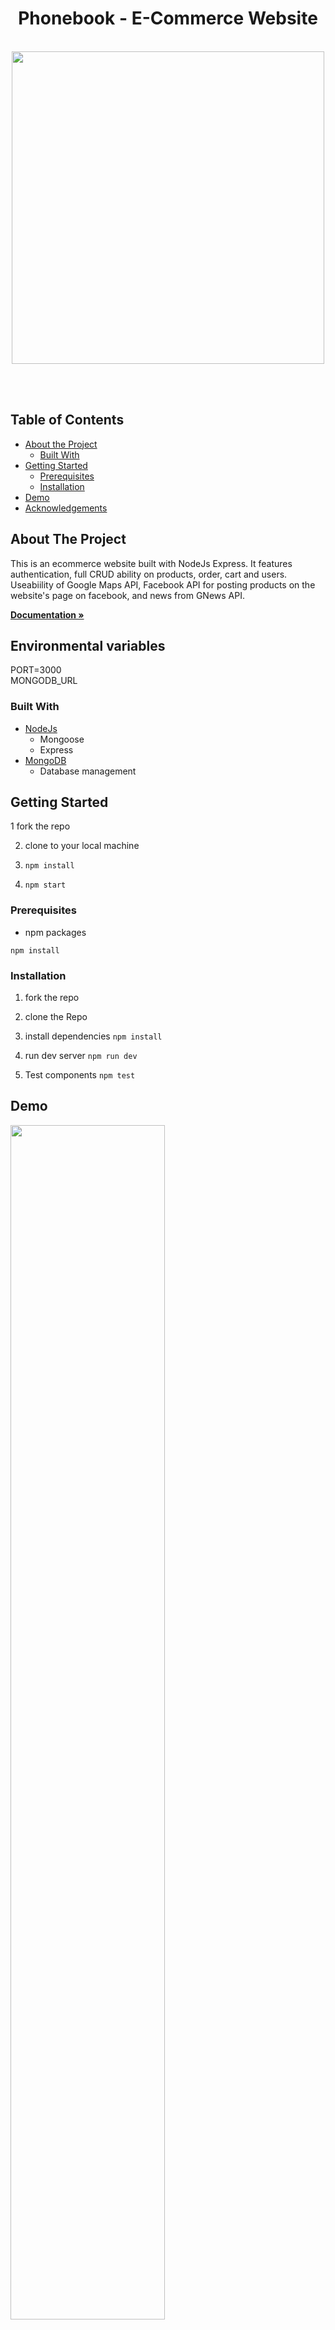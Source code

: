 
<p align="center">
  <h1 align="center">Phonebook - E-Commerce Website</h1>

  <p align="center">
    <br>
  <img src="https://github.com/Orshimon810/WebApp-Phone-Store/assets/113368830/81a5bdf5-0426-477c-b522-feb5d01b7ded" width="500">
    
  </p>
</p>
<br><br>
              
<!-- TABLE OF CONTENTS -->
## Table of Contents

* [About the Project](#about-the-project)
  * [Built With](#built-with)
* [Getting Started](#getting-started)
  * [Prerequisites](#prerequisites)
  * [Installation](#installation)
* [Demo](#demo) 
* [Acknowledgements](#acknowledgements)

<!-- ABOUT THE PROJECT -->
## About The Project
This is an ecommerce website  built with NodeJs Express. It features authentication, full CRUD ability on products, order, cart and users.
Useabiility of Google Maps API, Facebook API for posting products on the website's page on facebook, and news from GNews API.

<a href="https://github.com/Orshimon810/WebApp-Phone-Store/tree/dev"><strong>Documentation »</strong></a>


## Environmental variables
PORT=3000<br />
MONGODB_URL<br />

### Built With
* [NodeJs](http://nodejs.org)
  * Mongoose
  * Express
* [MongoDB](https://mongodb.com)
  * Database management

<!-- GETTING STARTED -->
## Getting Started

1 fork the repo

2. clone to your local machine

3. ```npm install```

4. ```npm start```

### Prerequisites
* npm packages

```npm install```

### Installation

1. fork the repo

2. clone the Repo

3. install dependencies 
```npm install```

4. run dev server
```npm run dev```

5. Test components
```npm test```

<!-- ROADMAP -->


<!-- CONTRIBUTING -->


<!-- CONTACT 
[LinkedIn]
## Contact
-->



## Demo
[<img src="https://img001.prntscr.com/file/img001/Zjm8gmCOQ8SoZOZf_br1HA.png" width="70%">](https://www.veed.io/embed/19b1ee62-63e7-4ea0-a3af-120918d50327)


<!-- ACKNOWLEDGEMENTS -->
## Acknowledgements
* Stackoverflow, w3schools, Get Boostrap 
* Facebook, Google
* ASUS, OnePlus, Apple, Samsung, Xiaomi, Lenovo, HP

